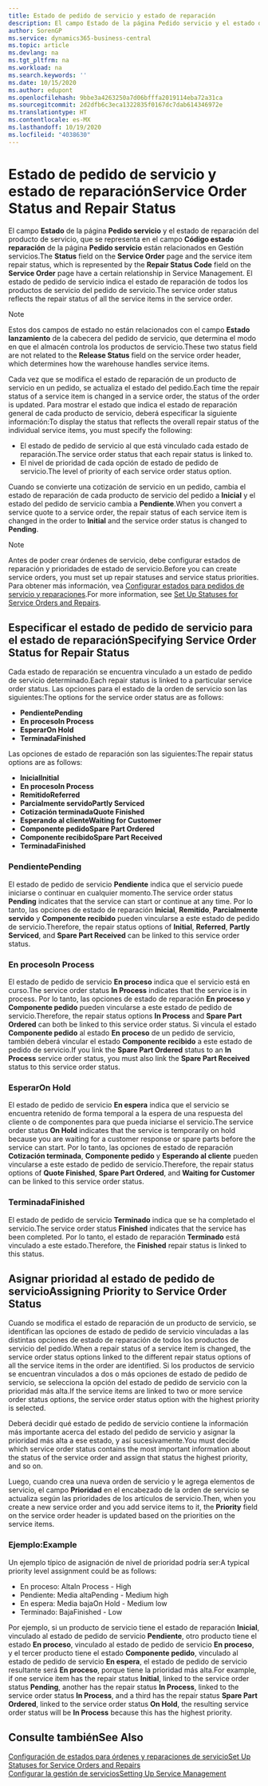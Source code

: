 ```yaml
---
title: Estado de pedido de servicio y estado de reparación
description: El campo Estado de la página Pedido servicio y el estado de reparación del producto de servicio, que se representa en el campo Código estado reparación de la página Pedido servicio están relacionados en Gestión servicios. El estado de pedido de servicio indica el estado de reparación de todos los productos de servicio del pedido de servicio.
author: SorenGP
ms.service: dynamics365-business-central
ms.topic: article
ms.devlang: na
ms.tgt_pltfrm: na
ms.workload: na
ms.search.keywords: ''
ms.date: 10/15/2020
ms.author: edupont
ms.openlocfilehash: 9bbe3a4263250a7d06bfffa2019114eba72a31ca
ms.sourcegitcommit: 2d2dfb6c3eca1322835f0167dc7dab614346972e
ms.translationtype: HT
ms.contentlocale: es-MX
ms.lasthandoff: 10/19/2020
ms.locfileid: "4038630"
---
```

# <a name="service-order-status-and-repair-status"></a><span data-ttu-id="65965-104">Estado de pedido de servicio y estado de reparación</span><span class="sxs-lookup"><span data-stu-id="65965-104">Service Order Status and Repair Status</span></span>

<span data-ttu-id="65965-105">El campo **Estado** de la página **Pedido servicio** y el estado de reparación del producto de servicio, que se representa en el campo **Código estado reparación** de la página **Pedido servicio** están relacionados en Gestión servicios.</span><span class="sxs-lookup"><span data-stu-id="65965-105">The **Status** field on the **Service Order** page and the service item repair status, which is represented by the **Repair Status Code** field on the **Service Order** page have a certain relationship in Service Management.</span></span> <span data-ttu-id="65965-106">El estado de pedido de servicio indica el estado de reparación de todos los productos de servicio del pedido de servicio.</span><span class="sxs-lookup"><span data-stu-id="65965-106">The service order status reflects the repair status of all the service items in the service order.</span></span>  

> [!NOTE]  
> <span data-ttu-id="65965-107">Estos dos campos de estado no están relacionados con el campo **Estado lanzamiento** de la cabecera del pedido de servicio, que determina el modo en que el almacén controla los productos de servicio.</span><span class="sxs-lookup"><span data-stu-id="65965-107">These two status field are not related to the **Release Status** field on the service order header, which determines how the warehouse handles service items.</span></span>  

<span data-ttu-id="65965-108">Cada vez que se modifica el estado de reparación de un producto de servicio en un pedido, se actualiza el estado del pedido.</span><span class="sxs-lookup"><span data-stu-id="65965-108">Each time the repair status of a service item is changed in a service order, the status of the order is updated.</span></span> <span data-ttu-id="65965-109">Para mostrar el estado que indica el estado de reparación general de cada producto de servicio, deberá especificar la siguiente información:</span><span class="sxs-lookup"><span data-stu-id="65965-109">To display the status that reflects the overall repair status of the individual service items, you must specify the following:</span></span>  

* <span data-ttu-id="65965-110">El estado de pedido de servicio al que está vinculado cada estado de reparación.</span><span class="sxs-lookup"><span data-stu-id="65965-110">The service order status that each repair status is linked to.</span></span>  
* <span data-ttu-id="65965-111">El nivel de prioridad de cada opción de estado de pedido de servicio.</span><span class="sxs-lookup"><span data-stu-id="65965-111">The level of priority of each service order status option.</span></span>  

<span data-ttu-id="65965-112">Cuando se convierte una cotización de servicio en un pedido, cambia el estado de reparación de cada producto de servicio del pedido a **Inicial** y el estado del pedido de servicio cambia a **Pendiente**.</span><span class="sxs-lookup"><span data-stu-id="65965-112">When you convert a service quote to a service order, the repair status of each service item is changed in the order to **Initial** and the service order status is changed to **Pending**.</span></span>  

> [!NOTE]
> <span data-ttu-id="65965-113">Antes de poder crear órdenes de servicio, debe configurar estados de reparación y prioridades de estado de servicio.</span><span class="sxs-lookup"><span data-stu-id="65965-113">Before you can create service orders, you must set up repair statuses and service status priorities.</span></span> <span data-ttu-id="65965-114">Para obtener más información, vea [Configurar estados para pedidos de servicio y reparaciones](service-order-repair-status.md).</span><span class="sxs-lookup"><span data-stu-id="65965-114">For more information, see [Set Up Statuses for Service Orders and Repairs](service-order-repair-status.md).</span></span>

## <a name="specifying-service-order-status-for-repair-status"></a><span data-ttu-id="65965-115">Especificar el estado de pedido de servicio para el estado de reparación</span><span class="sxs-lookup"><span data-stu-id="65965-115">Specifying Service Order Status for Repair Status</span></span>

<span data-ttu-id="65965-116">Cada estado de reparación se encuentra vinculado a un estado de pedido de servicio determinado.</span><span class="sxs-lookup"><span data-stu-id="65965-116">Each repair status is linked to a particular service order status.</span></span> <span data-ttu-id="65965-117">Las opciones para el estado de la orden de servicio son las siguientes:</span><span class="sxs-lookup"><span data-stu-id="65965-117">The options for the service order status are as follows:</span></span>

* <span data-ttu-id="65965-118">**Pendiente**</span><span class="sxs-lookup"><span data-stu-id="65965-118">**Pending**</span></span>
* <span data-ttu-id="65965-119">**En proceso**</span><span class="sxs-lookup"><span data-stu-id="65965-119">**In Process**</span></span>
* <span data-ttu-id="65965-120">**Esperar**</span><span class="sxs-lookup"><span data-stu-id="65965-120">**On Hold**</span></span>
* <span data-ttu-id="65965-121">**Terminada**</span><span class="sxs-lookup"><span data-stu-id="65965-121">**Finished**</span></span>

<span data-ttu-id="65965-122">Las opciones de estado de reparación son las siguientes:</span><span class="sxs-lookup"><span data-stu-id="65965-122">The repair status options are as follows:</span></span>

* <span data-ttu-id="65965-123">**Inicial**</span><span class="sxs-lookup"><span data-stu-id="65965-123">**Initial**</span></span>
* <span data-ttu-id="65965-124">**En proceso**</span><span class="sxs-lookup"><span data-stu-id="65965-124">**In Process**</span></span>
* <span data-ttu-id="65965-125">**Remitido**</span><span class="sxs-lookup"><span data-stu-id="65965-125">**Referred**</span></span>
* <span data-ttu-id="65965-126">**Parcialmente servido**</span><span class="sxs-lookup"><span data-stu-id="65965-126">**Partly Serviced**</span></span>
* <span data-ttu-id="65965-127">**Cotización terminada**</span><span class="sxs-lookup"><span data-stu-id="65965-127">**Quote Finished**</span></span>
* <span data-ttu-id="65965-128">**Esperando al cliente**</span><span class="sxs-lookup"><span data-stu-id="65965-128">**Waiting for Customer**</span></span>
* <span data-ttu-id="65965-129">**Componente pedido**</span><span class="sxs-lookup"><span data-stu-id="65965-129">**Spare Part Ordered**</span></span>
* <span data-ttu-id="65965-130">**Componente recibido**</span><span class="sxs-lookup"><span data-stu-id="65965-130">**Spare Part Received**</span></span>
* <span data-ttu-id="65965-131">**Terminada**</span><span class="sxs-lookup"><span data-stu-id="65965-131">**Finished**</span></span>  

### <a name="pending"></a><span data-ttu-id="65965-132">Pendiente</span><span class="sxs-lookup"><span data-stu-id="65965-132">Pending</span></span>

<span data-ttu-id="65965-133">El estado de pedido de servicio **Pendiente** indica que el servicio puede iniciarse o continuar en cualquier momento.</span><span class="sxs-lookup"><span data-stu-id="65965-133">The service order status **Pending** indicates that the service can start or continue at any time.</span></span> <span data-ttu-id="65965-134">Por lo tanto, las opciones de estado de reparación **Inicial**, **Remitido**, **Parcialmente servido** y **Componente recibido** pueden vincularse a este estado de pedido de servicio.</span><span class="sxs-lookup"><span data-stu-id="65965-134">Therefore, the repair status options of **Initial**, **Referred**, **Partly Serviced**, and **Spare Part Received** can be linked to this service order status.</span></span>  

### <a name="in-process"></a><span data-ttu-id="65965-135">En proceso</span><span class="sxs-lookup"><span data-stu-id="65965-135">In Process</span></span>

<span data-ttu-id="65965-136">El estado de pedido de servicio **En proceso** indica que el servicio está en curso.</span><span class="sxs-lookup"><span data-stu-id="65965-136">The service order status **In Process** indicates that the service is in process.</span></span> <span data-ttu-id="65965-137">Por lo tanto, las opciones de estado de reparación **En proceso** y **Componente pedido** pueden vincularse a este estado de pedido de servicio.</span><span class="sxs-lookup"><span data-stu-id="65965-137">Therefore, the repair status options **In Process** and **Spare Part Ordered** can both be linked to this service order status.</span></span> <span data-ttu-id="65965-138">Si vincula el estado **Componente pedido** al estado **En proceso** de un pedido de servicio, también deberá vincular el estado **Componente recibido** a este estado de pedido de servicio.</span><span class="sxs-lookup"><span data-stu-id="65965-138">If you link the **Spare Part Ordered** status to an **In Process** service order status, you must also link the **Spare Part Received** status to this service order status.</span></span>  

### <a name="on-hold"></a><span data-ttu-id="65965-139">Esperar</span><span class="sxs-lookup"><span data-stu-id="65965-139">On Hold</span></span>

<span data-ttu-id="65965-140">El estado de pedido de servicio **En espera** indica que el servicio se encuentra retenido de forma temporal a la espera de una respuesta del cliente o de componentes para que pueda iniciarse el servicio.</span><span class="sxs-lookup"><span data-stu-id="65965-140">The service order status **On Hold** indicates that the service is temporarily on hold because you are waiting for a customer response or spare parts before the service can start.</span></span> <span data-ttu-id="65965-141">Por lo tanto, las opciones de estado de reparación **Cotización terminada**, **Componente pedido** y **Esperando al cliente** pueden vincularse a este estado de pedido de servicio.</span><span class="sxs-lookup"><span data-stu-id="65965-141">Therefore, the repair status options of **Quote Finished**, **Spare Part Ordered**, and **Waiting for Customer** can be linked to this service order status.</span></span>  

### <a name="finished"></a><span data-ttu-id="65965-142">Terminada</span><span class="sxs-lookup"><span data-stu-id="65965-142">Finished</span></span>

<span data-ttu-id="65965-143">El estado de pedido de servicio **Terminado** indica que se ha completado el servicio.</span><span class="sxs-lookup"><span data-stu-id="65965-143">The service order status **Finished** indicates that the service has been completed.</span></span> <span data-ttu-id="65965-144">Por lo tanto, el estado de reparación **Terminado** está vinculado a este estado.</span><span class="sxs-lookup"><span data-stu-id="65965-144">Therefore, the **Finished** repair status is linked to this status.</span></span>  

## <a name="assigning-priority-to-service-order-status"></a><span data-ttu-id="65965-145">Asignar prioridad al estado de pedido de servicio</span><span class="sxs-lookup"><span data-stu-id="65965-145">Assigning Priority to Service Order Status</span></span>

<span data-ttu-id="65965-146">Cuando se modifica el estado de reparación de un producto de servicio, se identifican las opciones de estado de pedido de servicio vinculadas a las distintas opciones de estado de reparación de todos los productos de servicio del pedido.</span><span class="sxs-lookup"><span data-stu-id="65965-146">When a repair status of a service item is changed, the service order status options linked to the different repair status options of all the service items in the order are identified.</span></span> <span data-ttu-id="65965-147">Si los productos de servicio se encuentran vinculados a dos o más opciones de estado de pedido de servicio, se selecciona la opción del estado de pedido de servicio con la prioridad más alta.</span><span class="sxs-lookup"><span data-stu-id="65965-147">If the service items are linked to two or more service order status options, the service order status option with the highest priority is selected.</span></span>  

<span data-ttu-id="65965-148">Deberá decidir qué estado de pedido de servicio contiene la información más importante acerca del estado del pedido de servicio y asignar la prioridad más alta a ese estado, y así sucesivamente.</span><span class="sxs-lookup"><span data-stu-id="65965-148">You must decide which service order status contains the most important information about the status of the service order and assign that status the highest priority, and so on.</span></span>  

<span data-ttu-id="65965-149">Luego, cuando crea una nueva orden de servicio y le agrega elementos de servicio, el campo **Prioridad** en el encabezado de la orden de servicio se actualiza según las prioridades de los artículos de servicio.</span><span class="sxs-lookup"><span data-stu-id="65965-149">Then, when you create a new service order and you add service items to it, the **Priority** field on the service order header is updated based on the priorities on the service items.</span></span>  

### <a name="example"></a><span data-ttu-id="65965-150">Ejemplo:</span><span class="sxs-lookup"><span data-stu-id="65965-150">Example</span></span>

<span data-ttu-id="65965-151">Un ejemplo típico de asignación de nivel de prioridad podría ser:</span><span class="sxs-lookup"><span data-stu-id="65965-151">A typical priority level assignment could be as follows:</span></span>  

* <span data-ttu-id="65965-152">En proceso: Alta</span><span class="sxs-lookup"><span data-stu-id="65965-152">In Process - High</span></span>  
* <span data-ttu-id="65965-153">Pendiente: Media alta</span><span class="sxs-lookup"><span data-stu-id="65965-153">Pending - Medium high</span></span>  
* <span data-ttu-id="65965-154">En espera: Media baja</span><span class="sxs-lookup"><span data-stu-id="65965-154">On Hold - Medium low</span></span>  
* <span data-ttu-id="65965-155">Terminado: Baja</span><span class="sxs-lookup"><span data-stu-id="65965-155">Finished - Low</span></span>  

<span data-ttu-id="65965-156">Por ejemplo, si un producto de servicio tiene el estado de reparación **Inicial**, vinculado al estado de pedido de servicio **Pendiente**, otro producto tiene el estado **En proceso**, vinculado al estado de pedido de servicio **En proceso**, y el tercer producto tiene el estado **Componente pedido**, vinculado al estado de pedido de servicio **En espera**, el estado de pedido de servicio resultante será **En proceso**, porque tiene la prioridad más alta.</span><span class="sxs-lookup"><span data-stu-id="65965-156">For example, if one service item has the repair status **Initial**, linked to the service order status **Pending**, another has the repair status **In Process**, linked to the service order status **In Process**, and a third has the repair status **Spare Part Ordered**, linked to the service order status **On Hold**, the resulting service order status will be **In Process** because this has the highest priority.</span></span>  

## <a name="see-also"></a><span data-ttu-id="65965-157">Consulte también</span><span class="sxs-lookup"><span data-stu-id="65965-157">See Also</span></span>

[<span data-ttu-id="65965-158">Configuración de estados para órdenes y reparaciones de servicio</span><span class="sxs-lookup"><span data-stu-id="65965-158">Set Up Statuses for Service Orders and Repairs</span></span>](service-order-repair-status.md)  
[<span data-ttu-id="65965-159">Configurar la gestión de servicios</span><span class="sxs-lookup"><span data-stu-id="65965-159">Setting Up Service Management</span></span>](service-setup-service.md)  
